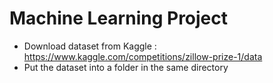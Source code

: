 # Machine Learning Project

- Download dataset from Kaggle : https://www.kaggle.com/competitions/zillow-prize-1/data 
- Put the dataset into a folder in the same directory
